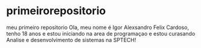 # primeirorepositorio
meu primeiro repositorio
Ola, meu nome é Igor Alexsandro Felix Cardoso, tenho 18 anos e estou iniciando na area de programaçao e 
estou curasando Analise e desenvolvimento de sistemas na SPTECH!
